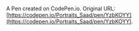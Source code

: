 # 

A Pen created on CodePen.io. Original URL: [https://codepen.io/Portraits_Saad/pen/YzbKOYY](https://codepen.io/Portraits_Saad/pen/YzbKOYY).

